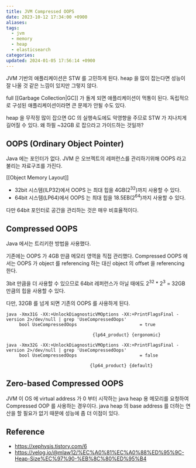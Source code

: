 ```yaml
---
title: JVM Compressed OOPS
date: 2023-10-12 17:34:00 +0900
aliases: 
tags:
  - jvm
  - memory
  - heap
  - elasticsearch
categories: 
updated: 2024-01-05 17:56:14 +0900
---
```


JVM 기반의 애플리케이션은 STW 를 고민하게 된다. heap 을 많이 잡는다면 성능이 잘 나올 것 같은 느낌이 있지만 그렇지 않다.

full [[Garbage Collection|GC]] 가 돌게 되면 애플리케이션이 먹통이 된다. 독립적으로 구성된 애플리케이션이라면 큰 문제가 안될 수도 있다.

heap 을 무작정 많이 잡으면 GC 의 실행속도에도 악영향을 주므로 STW 가 지나치게 길어질 수 있다. 왜 하필 ~32GB 로 잡으라고 가이드하는 것일까?

## OOPS (Ordinary Object Pointer)

Java 에는 포인터가 없다. JVM 은 오브젝트의 레퍼런스를 관리하기위해 OOPS 라고 불리는 자료구조를 가진다.

[[Object Memory Layout]]

- 32bit 시스템(ILP32)에서 OOPS 는 최대 힙을 4GB($2^{32}$)까지 사용할 수 있다.
- 64bit 시스템(LP64)에서 OOPS 는 최대 힙을 18.5EB($2^{64}$)까지 사용할 수 있다.

다만 64bit 포인터로 공간을 관리하는 것은 매우 비효율적이다.

## Compressed OOPS

Java 에서는 트리키한 방법을 사용했다.

기존에는 OOPS 가 4GB 만큼 메모리 영역을 직접 관리했다. Compressed OOPS 에서는 OOPS 가 object 를 referencing 하는 대신 object 의 offset 을 referencing 한다.

3bit 만큼을 더 사용할 수 있으므로 64bit 레퍼런스가 아닐 때에도 $2^{32}$ * $2^3$ = 32GB 만큼의 힙을 사용할 수 있다.

다만, 32GB 를 넘게 되면 기존의 OOPS 를 사용하게 된다.

```
java -Xmx31G -XX:+UnlockDiagnosticVMOptions -XX:+PrintFlagsFinal -version 2>/dev/null | grep 'UseCompressedOops'  
     bool UseCompressedOops                        = true

                                 {lp64_product} {ergonomic}
```

```
java -Xmx32G -XX:+UnlockDiagnosticVMOptions -XX:+PrintFlagsFinal -version 2>/dev/null | grep 'UseCompressedOops'  
     bool UseCompressedOops                        = false

                                {lp64_product} {default}
```

## Zero-based Compressed OOPS

JVM 이 OS 에 virtual address 가 0 부터 시작하는 java heap 용 메모리를 요청하여 Compressed OOP 를 사용하는 경우이다. java heap 의 base address 를 더하는 연산을 할 필요가 없기 때문에 성능에 좀 더 이점이 있다.

## Reference

- https://xephysis.tistory.com/6
- https://velog.io/@mlaw12/%EC%A0%81%EC%A0%88%ED%95%9C-Heap-Size%EC%97%90-%EB%8C%80%ED%95%B4
